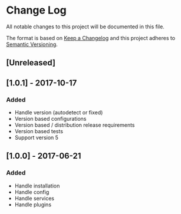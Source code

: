 # Change Log
All notable changes to this project will be documented in this file.

The format is based on [Keep a Changelog](http://keepachangelog.com/)
and this project adheres to [Semantic Versioning](http://semver.org/).

## [Unreleased]

## [1.0.1] - 2017-10-17
### Added
- Handle version (autodetect or fixed)
- Version based configurations
- Version based / distribution release requirements
- Version based tests
- Support version 5

## [1.0.0] - 2017-06-21
### Added
- Handle installation
- Handle config
- Handle services
- Handle plugins
